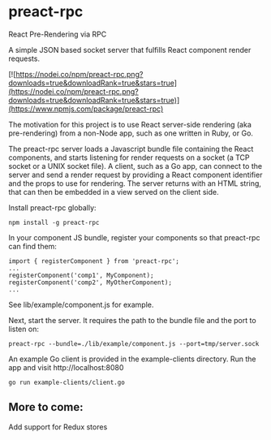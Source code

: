 # preact-rpc
React Pre-Rendering via RPC

A simple JSON based socket server that fulfills React component render requests.

[![https://nodei.co/npm/preact-rpc.png?downloads=true&downloadRank=true&stars=true](https://nodei.co/npm/preact-rpc.png?downloads=true&downloadRank=true&stars=true)](https://www.npmjs.com/package/preact-rpc)

The motivation for this project is to use React server-side rendering (aka pre-rendering) from a non-Node app, such as one
written in Ruby, or Go.

The preact-rpc server loads a Javascript bundle file containing the React components, and starts listening for render requests
on a socket (a TCP socket or a UNIX socket file). A client, such as a Go app, can connect to the server and send a render request
by providing a React component identifier and the props to use for rendering. The server returns with an HTML string, that can
then be embedded in a view served on the client side.

Install preact-rpc globally:

```
npm install -g preact-rpc
```

In your component JS bundle, register your components so that preact-rpc can find them:

```
import { registerComponent } from 'preact-rpc';
...
registerComponent('comp1', MyComponent);
registerComponent('comp2', MyOtherComponent);
...
```

See lib/example/component.js for example.

Next, start the server. It requires the path to the bundle file and the port to listen on:

```
preact-rpc --bundle=./lib/example/component.js --port=tmp/server.sock
```

An example Go client is provided in the example-clients directory. Run the app and visit http://localhost:8080

```
go run example-clients/client.go
```

## More to come:
Add support for Redux stores
